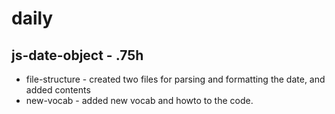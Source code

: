 # daily

## js-date-object - .75h
* file-structure - created two files for parsing and formatting the date, and added contents
* new-vocab - added new vocab and howto to the code.